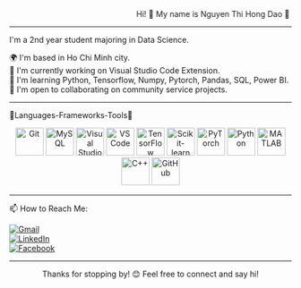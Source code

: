 <marquee behavior="alternate">
  Hi! 👋 My name is Nguyen Thi Hong Dao 👋
</marquee>

<hr color="#7c7780" />

I'm a 2nd year student majoring in Data Science.

🌍  I'm based in Ho Chi Minh city.<br/>
🚀  I'm currently working on Visual Studio Code Extension.<br/>
🧠  I'm learning Python, Tensorflow, Numpy, Pytorch, Pandas, SQL, Power BI.<br/>
🤝  I'm open to collaborating on community service projects.

<hr color="#7c7780" size="3px"/>

🔧Languages-Frameworks-Tools🔧

<p align="center">
  <img src="https://cdn.jsdelivr.net/gh/devicons/devicon/icons/git/git-original.svg" alt="Git" width="50" height="50"/>
  <img src="https://cdn.jsdelivr.net/gh/devicons/devicon/icons/mysql/mysql-original-wordmark.svg" alt="MySQL" width="50" height="50"/>
  <img src="https://cdn.jsdelivr.net/gh/devicons/devicon/icons/visualstudio/visualstudio-plain.svg" alt="Visual Studio" width="50" height="50"/>
  <img src="https://cdn.jsdelivr.net/gh/devicons/devicon/icons/vscode/vscode-original.svg" alt="VS Code" width="50" height="50"/>
  <img src="https://cdn.jsdelivr.net/gh/devicons/devicon/icons/tensorflow/tensorflow-original.svg" alt="TensorFlow" width="50" height="50"/>
  <img src="https://upload.wikimedia.org/wikipedia/commons/0/05/Scikit_learn_logo_small.svg" alt="Scikit-learn" width="50" height="50"/>
  <img src="https://cdn.jsdelivr.net/gh/devicons/devicon/icons/pytorch/pytorch-original.svg" alt="PyTorch" width="50" height="50"/>
  <img src="https://cdn.jsdelivr.net/gh/devicons/devicon/icons/python/python-original.svg" alt="Python" width="50" height="50"/>
  <img src="https://cdn.jsdelivr.net/gh/devicons/devicon/icons/matlab/matlab-original.svg" alt="MATLAB" width="50" height="50"/>
  <img src="https://cdn.jsdelivr.net/gh/devicons/devicon/icons/cplusplus/cplusplus-original.svg" alt="C++" width="50" height="50"/>
  <img src="https://cdn.jsdelivr.net/gh/devicons/devicon/icons/github/github-original.svg" alt="GitHub" width="50" height="50"/>
</p>

<hr color="#7c7780" size="3px"/>

📫 How to Reach Me:

<p align="left">
   <a href="mailto:daon53220@gmail.com"><img src="https://img.shields.io/badge/Gmail-D14836?style=for-the-badge&logo=gmail&logoColor=white" alt="Gmail" /></a><br/>
  <a href="https://www.linkedin.com/in/h%E1%BB%93ng-%C4%91%C3%A0o-undefined-a043402b9/"><img src="https://img.shields.io/badge/LinkedIn-0077B5?style=for-the-badge&logo=linkedin&logoColor=white" alt="LinkedIn" /></a><br/>
  <a href="https://www.facebook.com/profile.php?id=100026950701592"><img src="https://img.shields.io/badge/Facebook-1877F2?style=for-the-badge&logo=facebook&logoColor=white" alt="Facebook" /></a><br/>
</p>

<hr color="#7c7780" size="3px"/>

<p align="center">
Thanks for stopping by! 😊 Feel free to connect and say hi!
</p>
